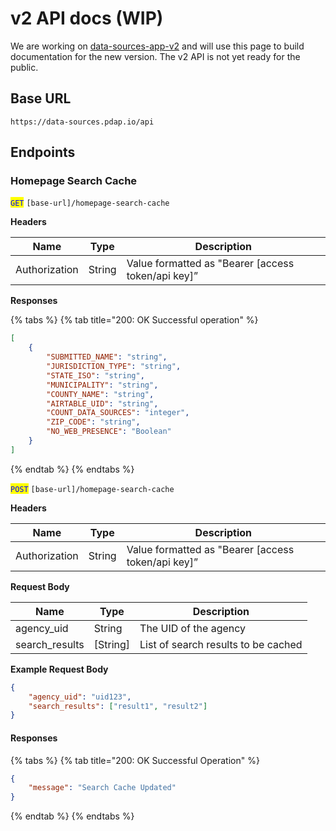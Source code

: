 # v2 API docs (WIP)

We are working on [data-sources-app-v2](https://github.com/Police-Data-Accessibility-Project/data-sources-app/issues/248) and will use this page to build documentation for the new version. The v2 API is not yet ready for the public.

## Base URL

```
https://data-sources.pdap.io/api
```

## Endpoints

### Homepage Search Cache

<mark style="color:blue;">`GET`</mark> `[base-url]/homepage-search-cache`

**Headers**

| Name          | Type   | Description                                         |
| ------------- | ------ | --------------------------------------------------- |
| Authorization | String | Value formatted as "Bearer \[access token/api key]” |

**Responses**

{% tabs %}
{% tab title="200: OK Successful operation" %}
```json
[
    {
        "SUBMITTED_NAME": "string",
        "JURISDICTION_TYPE": "string",
        "STATE_ISO": "string",
        "MUNICIPALITY": "string",
        "COUNTY_NAME": "string",
        "AIRTABLE_UID": "string",
        "COUNT_DATA_SOURCES": "integer",
        "ZIP_CODE": "string",
        "NO_WEB_PRESENCE": "Boolean"
    }
]
```
{% endtab %}
{% endtabs %}

<mark style="color:blue;">`POST`</mark> `[base-url]/homepage-search-cache`

**Headers**

| Name          | Type   | Description                                         |
| ------------- | ------ | --------------------------------------------------- |
| Authorization | String | Value formatted as "Bearer \[access token/api key]” |

**Request Body**

| Name            | Type      | Description                         |
| --------------- | --------- | ----------------------------------- |
| agency\_uid     | String    | The UID of the agency               |
| search\_results | \[String] | List of search results to be cached |

**Example Request Body**

```json
{
    "agency_uid": "uid123",
    "search_results": ["result1", "result2"]
}
```

#### Responses

{% tabs %}
{% tab title="200: OK Successful Operation" %}
```json
{
    "message": "Search Cache Updated"
}
```
{% endtab %}
{% endtabs %}

